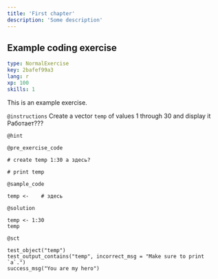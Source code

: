 ```yaml
---
title: 'First chapter'
description: 'Some description'
---
```


## Example coding exercise

```yaml
type: NormalExercise
key: 2bafef99a3
lang: r
xp: 100
skills: 1
```

This is an example exercise.

`@instructions`
Create a vector `temp` of values 1 through 30 and display it Работает???

`@hint`


`@pre_exercise_code`
```{r}
# create temp 1:30 а здесь?

# print temp
```

`@sample_code`
```{r}
temp <-    # здесь
```

`@solution`
```{r}
temp <- 1:30
temp
```

`@sct`
```{r}
test_object("temp")
test_output_contains("temp", incorrect_msg = "Make sure to print `a`.")
success_msg("You are my hero")
```
